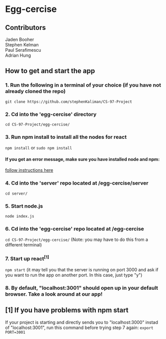 # Egg-cercise
## Contributors 
Jaden Booher  
Stephen Kelman  
Paul Serafimescu  
Adrian Hung


## How to get and start the app
### 1. Run the following in a terminal of your choice (if you have not already cloned the repo)
`git clone https://github.com/stephenKaliman/CS-97-Project`

### 2. Cd into the 'egg-cercise' directory
`cd CS-97-Project/egg-cercise/`

### 3. Run npm install to install all the nodes for react
`npm install`
or
`sudo npm install`
#### If you get an error message, make sure you have installed node and npm:
[follow instructions here](https://www.npmjs.com/get-npm)

### 4. Cd into the 'server' repo located at /egg-cercise/server
`cd server/`

### 5. Start node.js
`node index.js`

### 6. Cd into the 'egg-cercise' repo located at /egg-cercise
`cd CS-97-Project/egg-cercise/`
(Note: you may have to do this from a different terminal)

### 7. Start up react<sup>[1]</sup>
`npm start`
(it may tell you that the server is running on port 3000 and ask if you want to run the app on another port. In this case, just type "y")

### 8. By default, "localhost:3001" should open up in your default browser. Take a look around at our app!

## [1] If you have problems with npm start
If your project is starting and directly sends you to 
"localhost:3000" instad of "localhost:3001", run this command before trying step 7 again:
`export PORT=3001`
